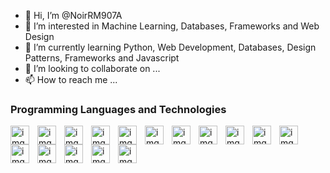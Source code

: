 - 👋 Hi, I’m @NoirRM907A
- 👀 I’m interested in Machine Learning, Databases, Frameworks and Web Design
- 🌱 I’m currently learning Python, Web Development, Databases, Design Patterns, Frameworks and Javascript
- 💞️ I’m looking to collaborate on ...
- 📫 How to reach me ...

<!---
NoirRM907A/NoirRM907A is a ✨ special ✨ repository because its `README.md` (this file) appears on your GitHub profile.
You can click the Preview link to take a look at your changes.
--->

### Programming Languages and Technologies

<!--C++-->
<a href="https://isocpp.org/" target="_blank" rel="noopener noreferrer">
<img align="left" alt="img" width="30px" style="padding-right:10px;" a="https://isocpp.org/" src="https://cdn.jsdelivr.net/gh/devicons/devicon/icons/cplusplus/cplusplus-original.svg" /></a>
<!--Java-->
<a href="https://www.oracle.com/java/" target="_blank" rel="noopener noreferrer">
<img align="left" alt="img" width="30px" style="padding-right:10px;" src="https://cdn.jsdelivr.net/gh/devicons/devicon/icons/java/java-original.svg" /></a>
<!--Python-->
<a href="https://www.python.org/" target="_blank" rel="noopener noreferrer">
<img align="left" alt="img" width="30px" style="padding-right:10px;" src="https://cdn.jsdelivr.net/gh/devicons/devicon/icons/python/python-original.svg" /></a>
<!--HTML-->
<a href="https://developer.mozilla.org/en-US/docs/Learn/Getting_started_with_the_web/HTML_basics" target="_blank" rel="noopener noreferrer">
<img align="left" alt="img" width="30px" style="padding-right:10px;" src="https://cdn.jsdelivr.net/gh/devicons/devicon/icons/html5/html5-original-wordmark.svg" /></a>
<!--CSS-->
<a href="https://developer.mozilla.org/en-US/docs/Learn/CSS/First_steps/What_is_CSS" target="_blank" rel="noopener noreferrer">
<img align="left" alt="img" width="30px" style="padding-right:10px;" src="https://cdn.jsdelivr.net/gh/devicons/devicon/icons/css3/css3-original-wordmark.svg" /></a>
<!--Javascript-->
<a href="https://developer.mozilla.org/en-US/docs/Web/JavaScript" target="_blank" rel="noopener noreferrer">
<img align="left" alt="img" width="30px" style="padding-right:10px;" src="https://cdn.jsdelivr.net/gh/devicons/devicon/icons/javascript/javascript-original.svg" /></a>
<!--Bootstrap-->
<a href="https://getbootstrap.com/" target="_blank" rel="noopener noreferrer">
<img align="left" alt="img" width="30px" style="padding-right:10px;" src="https://cdn.jsdelivr.net/gh/devicons/devicon/icons/bootstrap/bootstrap-original.svg" /></a>
<!--TensorFlow-->
<a href="https://www.tensorflow.org/" target="_blank" rel="noopener noreferrer">
<img align="left" alt="img" width="30px" style="padding-right:10px;" src="https://cdn.jsdelivr.net/gh/devicons/devicon/icons/tensorflow/tensorflow-original.svg" /></a>
<!--Git-->
<a href="https://git-scm.com/" target="_blank" rel="noopener noreferrer">
<img align="left" alt="img" width="30px" style="padding-right:10px;" src="https://cdn.jsdelivr.net/gh/devicons/devicon/icons/git/git-original.svg" /></a>
<!--JetBrains-->
<a href="https://www.jetbrains.com/" target="_blank" rel="noopener noreferrer">
<img align="left" alt="img" width="30px" style="padding-right:10px;" src="https://cdn.jsdelivr.net/gh/devicons/devicon/icons/jetbrains/jetbrains-original.svg" /></a>
<!--MySQL-->
<a href="https://www.mysql.com/" target="_blank" rel="noopener noreferrer">
<img align="left" alt="img" width="30px" style="padding-right:10px;" src="https://cdn.jsdelivr.net/gh/devicons/devicon/icons/mysql/mysql-original-wordmark.svg" /></a>
<!--Oracle-->
<a href="https://www.oracle.com/database/" target="_blank" rel="noopener noreferrer">
<img align="left" alt="img" width="30px" style="padding-right:10px;" src="https://cdn.jsdelivr.net/gh/devicons/devicon/icons/oracle/oracle-original.svg" /></a>
<!--R-->
<a href="https://www.r-project.org/" target="_blank" rel="noopener noreferrer">
<img align="left" alt="img" width="30px" style="padding-right:10px;" src="https://cdn.jsdelivr.net/gh/devicons/devicon/icons/r/r-original.svg" /></a>
<!--RStudio-->
<a href="https://www.rstudio.com/" target="_blank" rel="noopener noreferrer">
<img align="left" alt="img" width="30px" style="padding-right:10px;" src="https://cdn.jsdelivr.net/gh/devicons/devicon/icons/rstudio/rstudio-original.svg" /></a>
<!--Anaconda-->
<a href="https://www.anaconda.com/" target="_blank" rel="noopener noreferrer">
<img align="left" alt="img" width="30px" style="padding-right:10px;" src="https://cdn.jsdelivr.net/gh/devicons/devicon/icons/anaconda/anaconda-original-wordmark.svg" /></a>
<!--VSCode-->
<a href="https://code.visualstudio.com/" target="_blank" rel="noopener noreferrer">
<img align="left" alt="img" width="30px" style="padding-right:10px;" src="https://cdn.jsdelivr.net/gh/devicons/devicon/icons/vscode/vscode-original.svg" /></a>
                     
 
 
                                                                     
   
